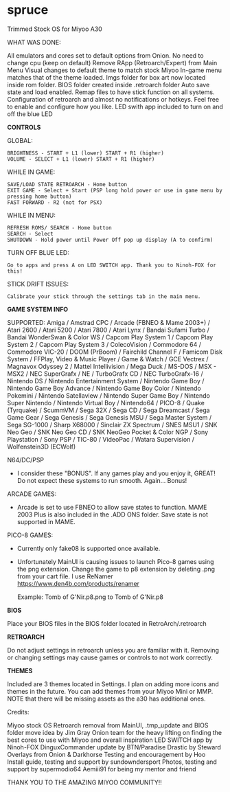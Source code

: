 # spruce
Trimmed Stock OS for Miyoo A30


WHAT WAS DONE:

  All emulators and cores set to default options from Onion. No need to change cpu (keep on default)
  Remove RApp (Retroarch/Expert) from Main Menu
  Visual changes to default theme to match stock Miyoo
  In-game menu matches that of the theme loaded.
  Imgs folder for box art now located inside rom folder.
  BIOS folder created inside .retroarch folder
  Auto save state and load enabled.
  Remap files to have stick function on all systems.
  Configuration of retroarch and almost no notifications or hotkeys. Feel free to enable and configure how you like.
  LED swith app included to turn on and off the blue LED



**CONTROLS**

  GLOBAL:

    BRIGHTNESS - START + L1 (lower) START + R1 (higher)
    VOLUME - SELECT + L1 (lower) START + R1 (higher)

  WHILE IN GAME:

    SAVE/LOAD STATE RETROARCH - Home button
    EXIT GAME - Select + Start (PSP long hold power or use in game menu by pressing home button)
    FAST FORWARD - R2 (not for PSX)

  WHILE IN MENU:

    REFRESH ROMS/ SEARCH - Home button
    SEARCH - Select
    SHUTDOWN - Hold power until Power Off pop up display (A to confirm)

  TURN OFF BLUE LED:

    Go to apps and press A on LED SWITCH app. Thank you to Ninoh-FOX for this!

  STICK DRIFT ISSUES:

    Calibrate your stick through the settings tab in the main menu.

**GAME SYSTEM INFO**

  SUPPORTED:    Amiga / Amstrad CPC / Arcade (FBNEO & Mame 2003+) / Atari 2600 / Atari 5200 / Atari 7800 / Atari Lynx / Bandai Sufami Turbo / Bandai WonderSwan & Color WS / Capcom Play System 1 / Capcom Play System 2 / Capcom Play System 3 / ColecoVision / Commodore 64 / Commodore VIC-20 / DOOM (PrBoom) / Fairchild Channel F / Famicom Disk System / FFPlay, Video & Music Player / Game & Watch / GCE Vectrex / Magnavox Odyssey 2 / Mattel Intellivision / Mega Duck / MS-DOS / MSX - MSX2 / NEC SuperGrafx / NE / TurboGrafx CD / NEC TurboGrafx-16 / Nintendo DS / Nintendo Entertainment System / Nintendo Game Boy / Nintendo Game Boy Advance / Nintendo Game Boy Color / Nintendo Pokemini / Nintendo Satellaview / Nintendo Super Game Boy / Nintendo Super Nintendo / Nintendo Virtual Boy / Nintendo64 / PICO-8 / Quake (Tyrquake) / ScummVM / Sega 32X / Sega CD / Sega Dreamcast / Sega Game Gear / Sega Genesis / Sega Genesis MSU / Sega Master System / Sega SG-1000 / Sharp X68000 / Sinclair ZX Spectrum / SNES MSU1 / SNK Neo Geo / SNK Neo Geo CD / SNK NeoGeo Pocket & Color NGP / Sony Playstation / Sony  PSP / TIC-80 / VideoPac / Watara Supervision / Wolfenstein3D (ECWolf)


  N64/DC/PSP

  - I consider these "BONUS". If any games play and you enjoy it, GREAT! Do not expect these systems to run smooth. Again... Bonus!

 ARCADE GAMES:

  - Arcade is set to use FBNEO to allow save states to function. MAME 2003 Plus is also included in the .ADD ONS folder. Save state is not supported in MAME.

PICO-8 GAMES:

  - Currently only fake08 is supported once available.

  - Unfortunately MainUI is causing issues to launch Pico-8 games using the png extension.
  Change the game to p8 extension by deleting .png from your cart file. I use ReNamer https://www.den4b.com/products/renamer

      Example:
        Tomb of G'Nir.p8.png
        to
        Tomb of G'Nir.p8



**BIOS**

  Place your BIOS files in the BIOS folder located in RetroArch/.retroarch



**RETROARCH**

  Do not adjust settings in retroarch unless you are familiar with it.
  Removing or changing settings may cause games or controls to not work correctly.



**THEMES**

  Included are 3 themes located in Settings. I plan on adding more icons and themes in the future.
  You can add themes from your Miyoo Mini or MMP. NOTE that there will be missing assets as the a30 has additional ones.



Credits:

  Miyoo stock OS
  Retroarch removal from MainUI, .tmp_update and BIOS folder move idea by Jim Gray
  Onion team for the heavy lifting on finding the best cores to use with Miyoo and overall inspiration
  LED SWITCH app by Ninoh-FOX
  DinguxCommander update by BTN/Paradise
  Drastic by Steward
  Overlays from Onion & Darkhorse
  Testing and encouragement by Hoo
  Install guide, testing and support by sundowndersport
  Photos, testing and support by supermodio64
  Aemiii91 for being my mentor and friend


THANK YOU TO THE AMAZING MIYOO COMMUNITY!!
